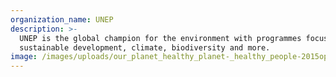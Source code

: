 ```yaml
---
organization_name: UNEP
description: >-
  UNEP is the global champion for the environment with programmes focusing on
  sustainable development, climate, biodiversity and more.
image: /images/uploads/our_planet_healthy_planet-_healthy_people-2015opmay.png.png
---
```


